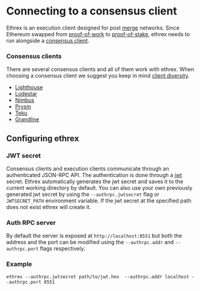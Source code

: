# Connecting to a consensus client

Ethrex is an execution client designed for post [merge](https://ethereum.org/en/roadmap/merge/) networks. Since Ethereum swapped from [proof-of-work](https://ethereum.org/en/developers/docs/consensus-mechanisms/pow) to [proof-of-stake](https://ethereum.org/en/developers/docs/consensus-mechanisms/pos), ethrex needs to run alongside a [consensus client](https://ethereum.org/en/developers/docs/nodes-and-clients/#consensus-clients).

### Consensus clients

There are several consensus clients and all of them work with ethrex. When choosing a consensus client we suggest you keep in mind [client diversity](https://ethereum.org/en/developers/docs/nodes-and-clients/client-diversity).

- [Lighthouse](https://lighthouse.sigmaprime.io/)
- [Lodestar](https://lodestar.chainsafe.io/)
- [Nimbus](https://nimbus.team/)
- [Prysm](https://prysm.offchainlabs.com/)
- [Teku](https://consensys.io/teku)
- [Grandline](https://docs.grandine.io/)

## Configuring ethrex

### JWT secret

Consensus clients and execution clients communicate through an authenticated JSON-RPC API. The authentication is done through a [jwt](https://www.jwt.io/) secret. Ethrex automatically generates the jwt secret and saves it to the current working directory by default. You can also use your own previously generated jwt secret by using the `--authrpc.jwtsecret` flag or `JWTSECRET_PATH` environment variable. If the jwt secret at the specified path does not exist ethrex will create it.

### Auth RPC server

By default the server is exposed at `http://localhost:8551` but both the address and the port can be modified using the `--authrpc.addr` and `--authrpc.port` flags respectively.

### Example

```
ethrex --authrpc.jwtsecret path/to/jwt.hex  --authrpc.addr localhost --authrpc.port 8551
```
